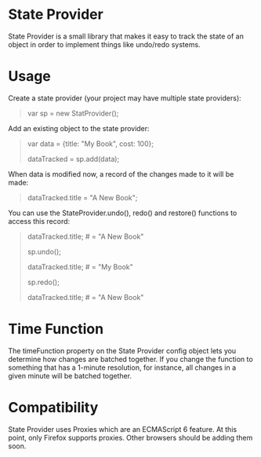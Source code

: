 # State Provider

State Provider is a small library that makes it easy to track the state of an object in order to implement things like undo/redo systems.

# Usage

Create a state provider (your project may have multiple state providers):

> var sp = new StatProvider();

Add an existing object to the state provider:

> var data = {title: "My Book", cost: 100};
>
> dataTracked = sp.add(data);

When data is modified now, a record of the changes made to it will be made:

> dataTracked.title = "A New Book";

You can use the StateProvider.undo(), redo() and restore() functions to access this record:

> dataTracked.title; # = "A New Book"
>
> sp.undo();
>
> dataTracked.title; # = "My Book"
>
> sp.redo();
>
> dataTracked.title; # = "A New Book"

# Time Function

The timeFunction property on the State Provider config object lets you determine how changes are batched together. If you change the function to something that has a 1-minute resolution, for instance, all changes in a given minute will be batched together.

# Compatibility

State Provider uses Proxies which are an ECMAScript 6 feature. At this point, only Firefox supports proxies. Other browsers should be adding them soon.
